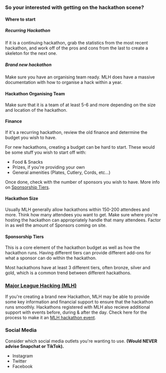 ### So your interested with getting on the hackathon scene?
#### Where to start
##### Recurring Hackathon
If it is a continuing hackathon, grab the statistics from the most recent hackathon, and work off of the pros and cons from the last to create a skeleton for the next one.
##### Brand new hackathon
Make sure you have an organising team ready. MLH does have a massive documentation with how to organise a hack within a year.

#### Hackathon Organising Team
Make sure that it is a team of at least 5-6 and more depending on the size and location of the hackathon.

#### Finance
If it's a recurring hackathon, review the old finance and determine the budget you wish to have.

For new hackathons, creating a budget can be hard to start. These would be some stuff you wish to start off with:

* Food & Snacks
* Prizes, if you're providing your own
* General amenities (Plates, Cutlery, Cords, etc...)

Once done, check with the number of sponsors you wish to have. More info on [Sponsorship Tiers](/organise/sponsorship/#sponsorship-tiers).

#### Hackathon Size
Usually MLH generally allow hackathons within 150-200 attendees and more. Think how many attendees you want to get. Make sure where you're hosting the hackathon can appropriately handle that many attendees. Factor in as well the amount of Sponsors coming on site.

#### Sponsorship Tiers
This is a core element of the hackathon budget as well as how the hackathon runs. Having different tiers can provide different add-ons for what a sponsor can do within the hackathon.

Most hackathons have at least 3 different tiers, often bronze, silver and gold, which is a common trend between different hackathons.


### [Major League Hacking (MLH)](https://mlh.io)
If you're creating a brand new Hackathon, MLH may be able to provide some key information and financial support to ensure that the hackathon runs smoothly.
Hackathons registered with MLH also recieve additional support with events before, during & after the day. Check here for the process to make it an [MLH hackathon event](https://mlh.io/).

### Social Media
Consider which social media outlets you're wanting to use.
__(Would NEVER advise Snapchat or TikTok).__

* Instagram
* Twitter
* Facebook

